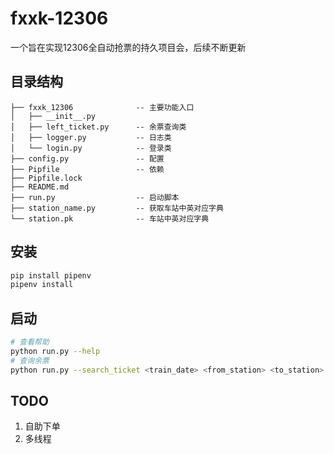 fxxk-12306
==============================================
一个旨在实现12306全自动抢票的持久项目会，后续不断更新

## 目录结构
    ├── fxxk_12306              -- 主要功能入口
    │   ├── __init__.py
    │   ├── left_ticket.py      -- 余票查询类
    │   ├── logger.py           -- 日志类
    │   └── login.py            -- 登录类
    ├── config.py               -- 配置
    ├── Pipfile                 -- 依赖
    ├── Pipfile.lock
    ├── README.md
    ├── run.py                  -- 启动脚本
    ├── station_name.py         -- 获取车站中英对应字典
    └── station.pk              -- 车站中英对应字典

## 安装
```bash
pip install pipenv
pipenv install
```

## 启动
```bash
# 查看帮助
python run.py --help
# 查询余票
python run.py --search_ticket <train_date> <from_station> <to_station>
```

## TODO
1. 自助下单
2. 多线程